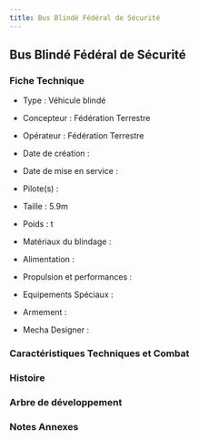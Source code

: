 ```yaml
---
title: Bus Blindé Fédéral de Sécurité
---
```


Bus Blindé Fédéral de Sécurité
------------------------------





### Fiche Technique


- Type : Véhicule blindé   
- Concepteur : Fédération Terrestre   
- Opérateur : Fédération Terrestre   
- Date de création :   
- Date de mise en service :   
- Pilote(s) :   
- Taille : 5.9m   
- Poids : t   
- Matériaux du blindage :   
- Alimentation :   
- Propulsion et performances :   
- Equipements Spéciaux :


- Armement :


- Mecha Designer :


### Caractéristiques Techniques et Combat


### Histoire


### Arbre de développement


### Notes Annexes

